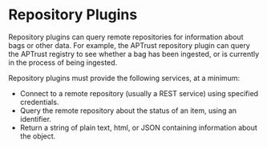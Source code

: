 # Repository Plugins

Repository plugins can query remote repositories for information about bags or
other data. For example, the APTrust repository plugin can query the APTrust
registry to see whether a bag has been ingested, or is currently in the process
of being ingested.

Repository plugins must provide the following services, at a minimum:

* Connect to a remote repository (usually a REST service) using specified
  credentials.
* Query the remote repository about the status of an item, using an identifier.
* Return a string of plain text, html, or JSON containing information about
  the object.
